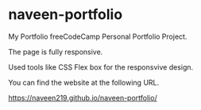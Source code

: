 # naveen-portfolio
My Portfolio
freeCodeCamp Personal Portfolio Project.

The page is fully responsive.

Used tools like CSS Flex box for the responsvive design.


You can find the website at the following URL.



https://naveen219.github.io/naveen-portfolio/
